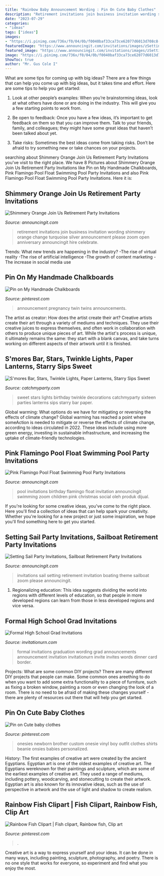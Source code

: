 ```yaml
---
title: "Rainbow Baby Announcement Wording : Pin On Cute Baby Clothes"
description: "Retirement invitations join business invitation wording shimmery orange change turquoise silver announcement please zoom open anniversary announcingit hire celebrate"
date: "2023-07-29"
categories:
- "ideas"
tags: ["ideas"]
images:
- "https://i.pinimg.com/736x/f0/04/0b/f0040baf33ca73ce62077d6013d708c8--baby-boy-onesies-newborn-personalized-baby-onesies.jpg"
featuredImage: "https://www.announcingit.com/invitations/images/zSetting-Sail-Boating-Theme-Party-Invitations.jpg"
featured_image: "https://www.announcingit.com/invitations/images/zSetting-Sail-Boating-Theme-Party-Invitations.jpg"
image: "https://i.pinimg.com/736x/f0/04/0b/f0040baf33ca73ce62077d6013d708c8--baby-boy-onesies-newborn-personalized-baby-onesies.jpg"
ShowToc: true
author: "Mr. Gus Cole I"
---
```



What are some tips for coming up with big ideas?
There are a few things that can help you come up with big ideas, but it takes time and effort. Here are some tips to help you get started:
1. Look at other people’s examples: When you’re brainstorming ideas, look at what others have done or are doing in the industry. This will give you a few starting points to work from.

2. Be open to feedback: Once you have a few ideas, it’s important to get feedback on them so that you can improve them. Talk to your friends, family, and colleagues; they might have some great ideas that haven’t been talked about yet.

3. Take risks: Sometimes the best ideas come from taking risks. Don’t be afraid to try something new or take chances on your projects.

	

		
searching about Shimmery Orange Join Us Retirement Party Invitations you've visit to the right place. We have 8 Pictures about Shimmery Orange Join Us Retirement Party Invitations like Pin on My Handmade Chalkboards, Pink Flamingo Pool Float Swimming Pool Party Invitations and also Pink Flamingo Pool Float Swimming Pool Party Invitations. Here it is:
		
    
## Shimmery Orange Join Us Retirement Party Invitations

<img loading=lazy src="https://www.announcingit.com/business-invitations/images/zJoin-Us-Retirement-Party-Invitations-Shimmery-Orange.jpg" onerror="this.onerror=null;this.src='https://tse2.mm.bing.net/th?id=OIP.3lwR9ocP48tPjJPcgclLZAHaJ_&amp;pid=15.1';" alt="Shimmery Orange Join Us Retirement Party Invitations">

_Source: announcingit.com_

>retirement invitations join business invitation wording shimmery orange change turquoise silver announcement please zoom open anniversary announcingit hire celebrate. 

	

Trends: What new trends are happening in the industry?
-The rise of virtual reality
-The rise of artificial intelligence
-The growth of content marketing
-The increase in social media use

    
## Pin On My Handmade Chalkboards

<img loading=lazy src="https://i.pinimg.com/736x/19/55/2d/19552d6b678ff0319495097bafcc86a0--twins-announcement-pregnancy-announcements.jpg" onerror="this.onerror=null;this.src='https://tse3.mm.bing.net/th?id=OIP.QZPWzA5Hb0Fxy8tbzBbXQgHaLt&amp;pid=15.1';" alt="Pin on My Handmade Chalkboards">

_Source: pinterest.com_

>announcement pregnancy twin twins announcements. 

	

The artist as creator: How does the artist create their art?
Creative artists create their art through a variety of mediums and techniques. They use their creative juices to express themselves, and often work in collaboration with others to produce unique pieces of art. While the artist's process is unique, it ultimately remains the same: they start with a blank canvas, and take turns working on different aspects of their artwork until it is finished.

    
## S&#039;mores Bar, Stars, Twinkle Lights, Paper Lanterns, Starry Sips Sweet

<img loading=lazy src="https://photos-cdn.catchmyparty.com/PL/photos/0228/2105/img_9417.jpg" onerror="this.onerror=null;this.src='https://tse3.mm.bing.net/th?id=OIP.C9mXhyvY6_3pm5cRF080WAHaJ4&amp;pid=15.1';" alt="S&#039;mores Bar, Stars, Twinkle Lights, Paper Lanterns, Starry Sips Sweet">

_Source: catchmyparty.com_

>sweet stars lights birthday twinkle decorations catchmyparty sixteen parties lanterns sips starry bar paper. 

	

Global warming: What options do we have for mitigating or reversing the effects of climate change?
Global warming has reached a point where someAction is needed to mitigate or reverse the effects of climate change, according to ideas circulated in 2022. These ideas include using more green energy, investing in sustainable infrastructure, and increasing the uptake of climate-friendly technologies.

    
## Pink Flamingo Pool Float Swimming Pool Party Invitations

<img loading=lazy src="https://www.announcingit.com/children-and-kids-birthday-invitations/images/zPink-Flamingo-Float-Pool-Party-Birthday-Party-Invitations.jpg" onerror="this.onerror=null;this.src='https://tse3.mm.bing.net/th?id=OIP.tKahqf2GFjubCbOO1tj1EQAAAA&amp;pid=15.1';" alt="Pink Flamingo Pool Float Swimming Pool Party Invitations">

_Source: announcingit.com_

>pool invitations birthday flamingo float invitation announcingit swimming zoom children pink christmas social oleh produk dijual. 

	

If you're looking for some creative ideas, you've come to the right place. Here you'll find a collection of ideas that can help spark your creativity. Whether you're looking for a new project or just some inspiration, we hope you'll find something here to get you started.

    
## Setting Sail Party Invitations, Sailboat Retirement Party Invitations

<img loading=lazy src="https://www.announcingit.com/invitations/images/zSetting-Sail-Boating-Theme-Party-Invitations.jpg" onerror="this.onerror=null;this.src='https://tse1.mm.bing.net/th?id=OIP.ChkMfsyUlER28b1vWAzHzwHaLH&amp;pid=15.1';" alt="Setting Sail Party Invitations, Sailboat Retirement Party Invitations">

_Source: announcingit.com_

>invitations sail setting retirement invitation boating theme sailboat zoom please announcingit. 

	

1. Regionalizing education: This idea suggests dividing the world into regions with different levels of education, so that people in more developed regions can learn from those in less developed regions and vice versa.

    
## Formal High School Grad Invitations

<img loading=lazy src="http://www.invitationurn.com/wp-content/uploads/2016/08/formal_high_school_graduation_announcement_wording.jpg" onerror="this.onerror=null;this.src='https://tse3.mm.bing.net/th?id=OIP.h6OH_bS1SCGwJCW6W_Y89gAAAA&amp;pid=15.1';" alt="Formal High School Grad Invitations">

_Source: invitationurn.com_

>formal invitations graduation wording grad announcements announcement invitation invitationurn invite invites words dinner card border. 

	

Projects: What are some common DIY projects?
There are many different DIY projects that people can make. Some common ones areething to do when you want to add some extra functionality to a piece of furniture, such as fixing a broken window, painting a room or even changing the look of a room. There is no need to be afraid of making these changes yourself - there are plenty of resources out there that will help you get started.

    
## Pin On Cute Baby Clothes

<img loading=lazy src="https://i.pinimg.com/736x/f0/04/0b/f0040baf33ca73ce62077d6013d708c8--baby-boy-onesies-newborn-personalized-baby-onesies.jpg" onerror="this.onerror=null;this.src='https://tse2.mm.bing.net/th?id=OIP.guPn2_Vj1-YI5PmMdhRrywHaNN&amp;pid=15.1';" alt="Pin on Cute baby clothes">

_Source: pinterest.com_

>onesies newborn brother custom onesie vinyl boy outfit clothes shirts beanie onsies babies personalized. 

	

History: The first examples of creative art were created by the ancient Egyptians.
Egyptian art is one of the oldest examples of creative art. The Egyptians wereknown for their paintings and sculpture, which are some of the earliest examples of creative art. They used a range of mediums, including pottery, woodcarving, and stonecutting to create their artwork. Egyptian art is also known for its innovative ideas, such as the use of perspective in artwork and the use of light and shadow to create realism.

    
## Rainbow Fish Clipart | Fish Clipart, Rainbow Fish, Clip Art

<img loading=lazy src="https://i.pinimg.com/originals/d8/7c/3b/d87c3b9cd9521b1ea0ce6f7130b846e9.jpg" onerror="this.onerror=null;this.src='https://tse2.mm.bing.net/th?id=OIP.uOIswxxdPSJxna7bPoJfGQHaLH&amp;pid=15.1';" alt="Rainbow Fish Clipart | Fish clipart, Rainbow fish, Clip art">

_Source: pinterest.com_

>. 

	

Creative art is a way to express yourself and your ideas. It can be done in many ways, including painting, sculpture, photography, and poetry. There is no one style that works for everyone, so experiment and find what you enjoy the most.

